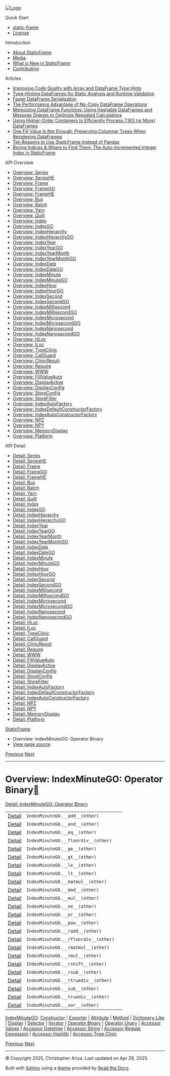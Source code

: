 [![Logo](../_static/sf-logo-web_icon-small.png)](../index.md)

Quick Start

* [static-frame](../readme.md)
* [License](../license.md)

Introduction

* [About StaticFrame](../intro.md)
* [Media](../intro.html#media)
* [What is New in StaticFrame](../new.md)
* [Contributing](../contributing.md)

Articles

* [Improving Code Quality with Array and DataFrame Type Hints](../articles/guard.md)
* [Type-Hinting DataFrames for Static Analysis and Runtime Validation](../articles/ftyping.md)
* [Faster DataFrame Serialization](../articles/serialize.md)
* [The Performance Advantage of No-Copy DataFrame Operations](../articles/no_copy.md)
* [Memoizing DataFrame Functions: Using Hashable DataFrames and Message Digests to Optimize Repeated Calculations](../articles/hash.md)
* [Using Higher-Order Containers to Efficiently Process 7,163 (or More) DataFrames](../articles/uhoc.md)
* [One Fill Value Is Not Enough: Preserving Columnar Types When Reindexing DataFrames](../articles/fill_value.md)
* [Ten Reasons to Use StaticFrame Instead of Pandas](../articles/upgrade.md)
* [Boring Indices & Where to Find Them: The Auto-Incremented Integer Index in StaticFrame](../articles/aiii.md)

API Overview

* [Overview: Series](series.md)
* [Overview: SeriesHE](series_he.md)
* [Overview: Frame](frame.md)
* [Overview: FrameGO](frame_go.md)
* [Overview: FrameHE](frame_he.md)
* [Overview: Bus](bus.md)
* [Overview: Batch](batch.md)
* [Overview: Yarn](yarn.md)
* [Overview: Quilt](quilt.md)
* [Overview: Index](index.md)
* [Overview: IndexGO](index_go.md)
* [Overview: IndexHierarchy](index_hierarchy.md)
* [Overview: IndexHierarchyGO](index_hierarchy_go.md)
* [Overview: IndexYear](index_year.md)
* [Overview: IndexYearGO](index_year_go.md)
* [Overview: IndexYearMonth](index_year_month.md)
* [Overview: IndexYearMonthGO](index_year_month_go.md)
* [Overview: IndexDate](index_date.md)
* [Overview: IndexDateGO](index_date_go.md)
* [Overview: IndexMinute](index_minute.md)
* [Overview: IndexMinuteGO](index_minute_go.md)
* [Overview: IndexHour](index_hour.md)
* [Overview: IndexHourGO](index_hour_go.md)
* [Overview: IndexSecond](index_second.md)
* [Overview: IndexSecondGO](index_second_go.md)
* [Overview: IndexMillisecond](index_millisecond.md)
* [Overview: IndexMillisecondGO](index_millisecond_go.md)
* [Overview: IndexMicrosecond](index_microsecond.md)
* [Overview: IndexMicrosecondGO](index_microsecond_go.md)
* [Overview: IndexNanosecond](index_nanosecond.md)
* [Overview: IndexNanosecondGO](index_nanosecond_go.md)
* [Overview: HLoc](hloc.md)
* [Overview: ILoc](iloc.md)
* [Overview: TypeClinic](type_clinic.md)
* [Overview: CallGuard](call_guard.md)
* [Overview: ClinicResult](clinic_result.md)
* [Overview: Require](require.md)
* [Overview: WWW](www.md)
* [Overview: FillValueAuto](fill_value_auto.md)
* [Overview: DisplayActive](display_active.md)
* [Overview: DisplayConfig](display_config.md)
* [Overview: StoreConfig](store_config.md)
* [Overview: StoreFilter](store_filter.md)
* [Overview: IndexAutoFactory](index_auto_factory.md)
* [Overview: IndexDefaultConstructorFactory](index_default_constructor_factory.md)
* [Overview: IndexAutoConstructorFactory](index_auto_constructor_factory.md)
* [Overview: NPZ](npz.md)
* [Overview: NPY](npy.md)
* [Overview: MemoryDisplay](memory_display.md)
* [Overview: Platform](platform.md)

API Detail

* [Detail: Series](../api_detail/series.md)
* [Detail: SeriesHE](../api_detail/series_he.md)
* [Detail: Frame](../api_detail/frame.md)
* [Detail: FrameGO](../api_detail/frame_go.md)
* [Detail: FrameHE](../api_detail/frame_he.md)
* [Detail: Bus](../api_detail/bus.md)
* [Detail: Batch](../api_detail/batch.md)
* [Detail: Yarn](../api_detail/yarn.md)
* [Detail: Quilt](../api_detail/quilt.md)
* [Detail: Index](../api_detail/index.md)
* [Detail: IndexGO](../api_detail/index_go.md)
* [Detail: IndexHierarchy](../api_detail/index_hierarchy.md)
* [Detail: IndexHierarchyGO](../api_detail/index_hierarchy_go.md)
* [Detail: IndexYear](../api_detail/index_year.md)
* [Detail: IndexYearGO](../api_detail/index_year_go.md)
* [Detail: IndexYearMonth](../api_detail/index_year_month.md)
* [Detail: IndexYearMonthGO](../api_detail/index_year_month_go.md)
* [Detail: IndexDate](../api_detail/index_date.md)
* [Detail: IndexDateGO](../api_detail/index_date_go.md)
* [Detail: IndexMinute](../api_detail/index_minute.md)
* [Detail: IndexMinuteGO](../api_detail/index_minute_go.md)
* [Detail: IndexHour](../api_detail/index_hour.md)
* [Detail: IndexHourGO](../api_detail/index_hour_go.md)
* [Detail: IndexSecond](../api_detail/index_second.md)
* [Detail: IndexSecondGO](../api_detail/index_second_go.md)
* [Detail: IndexMillisecond](../api_detail/index_millisecond.md)
* [Detail: IndexMillisecondGO](../api_detail/index_millisecond_go.md)
* [Detail: IndexMicrosecond](../api_detail/index_microsecond.md)
* [Detail: IndexMicrosecondGO](../api_detail/index_microsecond_go.md)
* [Detail: IndexNanosecond](../api_detail/index_nanosecond.md)
* [Detail: IndexNanosecondGO](../api_detail/index_nanosecond_go.md)
* [Detail: HLoc](../api_detail/hloc.md)
* [Detail: ILoc](../api_detail/iloc.md)
* [Detail: TypeClinic](../api_detail/type_clinic.md)
* [Detail: CallGuard](../api_detail/call_guard.md)
* [Detail: ClinicResult](../api_detail/clinic_result.md)
* [Detail: Require](../api_detail/require.md)
* [Detail: WWW](../api_detail/www.md)
* [Detail: FillValueAuto](../api_detail/fill_value_auto.md)
* [Detail: DisplayActive](../api_detail/display_active.md)
* [Detail: DisplayConfig](../api_detail/display_config.md)
* [Detail: StoreConfig](../api_detail/store_config.md)
* [Detail: StoreFilter](../api_detail/store_filter.md)
* [Detail: IndexAutoFactory](../api_detail/index_auto_factory.md)
* [Detail: IndexDefaultConstructorFactory](../api_detail/index_default_constructor_factory.md)
* [Detail: IndexAutoConstructorFactory](../api_detail/index_auto_constructor_factory.md)
* [Detail: NPZ](../api_detail/npz.md)
* [Detail: NPY](../api_detail/npy.md)
* [Detail: MemoryDisplay](../api_detail/memory_display.md)
* [Detail: Platform](../api_detail/platform.md)

[StaticFrame](../index.md)

* Overview: IndexMinuteGO: Operator Binary
* [View page source](../_sources/api_overview/index_minute_go-operator_binary.rst.txt)

[Previous](index_minute_go-iterator.html "Overview: IndexMinuteGO: Iterator")
[Next](index_minute_go-operator_unary.html "Overview: IndexMinuteGO: Operator Unary")

---

# Overview: IndexMinuteGO: Operator Binary[](#overview-indexminutego-operator-binary "Link to this heading")

[Detail: IndexMinuteGO: Operator Binary](../api_detail/index_minute_go-operator_binary.html#api-detail-indexminutego-operator-binary)

|  |  |  |
| --- | --- | --- |
| [Detail](../api_detail/index_minute_go-operator_binary.html#api-sig-indexminutego-add) | `IndexMinuteGO.__add__(other)` |  |
| [Detail](../api_detail/index_minute_go-operator_binary.html#api-sig-indexminutego-and) | `IndexMinuteGO.__and__(other)` |  |
| [Detail](../api_detail/index_minute_go-operator_binary.html#api-sig-indexminutego-eq) | `IndexMinuteGO.__eq__(other)` |  |
| [Detail](../api_detail/index_minute_go-operator_binary.html#api-sig-indexminutego-floordiv) | `IndexMinuteGO.__floordiv__(other)` |  |
| [Detail](../api_detail/index_minute_go-operator_binary.html#api-sig-indexminutego-ge) | `IndexMinuteGO.__ge__(other)` |  |
| [Detail](../api_detail/index_minute_go-operator_binary.html#api-sig-indexminutego-gt) | `IndexMinuteGO.__gt__(other)` |  |
| [Detail](../api_detail/index_minute_go-operator_binary.html#api-sig-indexminutego-le) | `IndexMinuteGO.__le__(other)` |  |
| [Detail](../api_detail/index_minute_go-operator_binary.html#api-sig-indexminutego-lt) | `IndexMinuteGO.__lt__(other)` |  |
| [Detail](../api_detail/index_minute_go-operator_binary.html#api-sig-indexminutego-matmul) | `IndexMinuteGO.__matmul__(other)` |  |
| [Detail](../api_detail/index_minute_go-operator_binary.html#api-sig-indexminutego-mod) | `IndexMinuteGO.__mod__(other)` |  |
| [Detail](../api_detail/index_minute_go-operator_binary.html#api-sig-indexminutego-mul) | `IndexMinuteGO.__mul__(other)` |  |
| [Detail](../api_detail/index_minute_go-operator_binary.html#api-sig-indexminutego-ne) | `IndexMinuteGO.__ne__(other)` |  |
| [Detail](../api_detail/index_minute_go-operator_binary.html#api-sig-indexminutego-or) | `IndexMinuteGO.__or__(other)` |  |
| [Detail](../api_detail/index_minute_go-operator_binary.html#api-sig-indexminutego-pow) | `IndexMinuteGO.__pow__(other)` |  |
| [Detail](../api_detail/index_minute_go-operator_binary.html#api-sig-indexminutego-radd) | `IndexMinuteGO.__radd__(other)` |  |
| [Detail](../api_detail/index_minute_go-operator_binary.html#api-sig-indexminutego-rfloordiv) | `IndexMinuteGO.__rfloordiv__(other)` |  |
| [Detail](../api_detail/index_minute_go-operator_binary.html#api-sig-indexminutego-rmatmul) | `IndexMinuteGO.__rmatmul__(other)` |  |
| [Detail](../api_detail/index_minute_go-operator_binary.html#api-sig-indexminutego-rmul) | `IndexMinuteGO.__rmul__(other)` |  |
| [Detail](../api_detail/index_minute_go-operator_binary.html#api-sig-indexminutego-rshift) | `IndexMinuteGO.__rshift__(other)` |  |
| [Detail](../api_detail/index_minute_go-operator_binary.html#api-sig-indexminutego-rsub) | `IndexMinuteGO.__rsub__(other)` |  |
| [Detail](../api_detail/index_minute_go-operator_binary.html#api-sig-indexminutego-rtruediv) | `IndexMinuteGO.__rtruediv__(other)` |  |
| [Detail](../api_detail/index_minute_go-operator_binary.html#api-sig-indexminutego-sub) | `IndexMinuteGO.__sub__(other)` |  |
| [Detail](../api_detail/index_minute_go-operator_binary.html#api-sig-indexminutego-truediv) | `IndexMinuteGO.__truediv__(other)` |  |
| [Detail](../api_detail/index_minute_go-operator_binary.html#api-sig-indexminutego-xor) | `IndexMinuteGO.__xor__(other)` |  |

[IndexMinuteGO](index_minute_go.html#api-overview-indexminutego): [Constructor](index_minute_go-constructor.html#api-overview-indexminutego-constructor) | [Exporter](index_minute_go-exporter.html#api-overview-indexminutego-exporter) | [Attribute](index_minute_go-attribute.html#api-overview-indexminutego-attribute) | [Method](index_minute_go-method.html#api-overview-indexminutego-method) | [Dictionary-Like](index_minute_go-dictionary_like.html#api-overview-indexminutego-dictionary-like) | [Display](index_minute_go-display.html#api-overview-indexminutego-display) | [Selector](index_minute_go-selector.html#api-overview-indexminutego-selector) | [Iterator](index_minute_go-iterator.html#api-overview-indexminutego-iterator) | [Operator Binary](#api-overview-indexminutego-operator-binary) | [Operator Unary](index_minute_go-operator_unary.html#api-overview-indexminutego-operator-unary) | [Accessor Values](index_minute_go-accessor_values.html#api-overview-indexminutego-accessor-values) | [Accessor Datetime](index_minute_go-accessor_datetime.html#api-overview-indexminutego-accessor-datetime) | [Accessor String](index_minute_go-accessor_string.html#api-overview-indexminutego-accessor-string) | [Accessor Regular Expression](index_minute_go-accessor_regular_expression.html#api-overview-indexminutego-accessor-regular-expression) | [Accessor Hashlib](index_minute_go-accessor_hashlib.html#api-overview-indexminutego-accessor-hashlib) | [Accessor Type Clinic](index_minute_go-accessor_type_clinic.html#api-overview-indexminutego-accessor-type-clinic)

[Previous](index_minute_go-iterator.html "Overview: IndexMinuteGO: Iterator")
[Next](index_minute_go-operator_unary.html "Overview: IndexMinuteGO: Operator Unary")

---

© Copyright 2025, Christopher Ariza.
Last updated on Apr 29, 2025.

Built with [Sphinx](https://www.sphinx-doc.org/) using a
[theme](https://github.com/readthedocs/sphinx_rtd_theme)
provided by [Read the Docs](https://readthedocs.org).